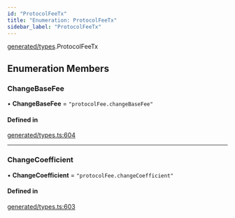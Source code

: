 ```yaml
---
id: "ProtocolFeeTx"
title: "Enumeration: ProtocolFeeTx"
sidebar_label: "ProtocolFeeTx"
---
```


[generated/types](../../../../modules/Generated/Types/Types.md).ProtocolFeeTx

## Enumeration Members

### ChangeBaseFee

• **ChangeBaseFee** = ``"protocolFee.changeBaseFee"``

#### Defined in

[generated/types.ts:604](https://github.com/PolymeshAssociation/polymesh-sdk/blob/5a778578/src/generated/types.ts#L604)

___

### ChangeCoefficient

• **ChangeCoefficient** = ``"protocolFee.changeCoefficient"``

#### Defined in

[generated/types.ts:603](https://github.com/PolymeshAssociation/polymesh-sdk/blob/5a778578/src/generated/types.ts#L603)

